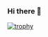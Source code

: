 ### Hi there 👋


[![trophy](https://github-profile-trophy.vercel.app/?asnvpp=ryo-ma&theme=onedark)](https://github.com/ryo-ma/github-profile-trophy)
